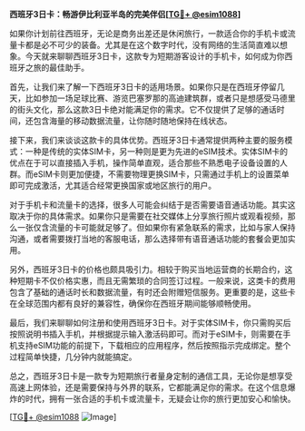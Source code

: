 **西班牙3日卡：畅游伊比利亚半岛的完美伴侣[[TG💪+ @esim1088](https://t.me/s/esim1088)]**

如果你计划前往西班牙，无论是商务出差还是休闲旅行，一款适合你的手机卡或流量卡都是必不可少的装备。尤其是在这个数字时代，没有网络的生活简直难以想象。今天就来聊聊西班牙3日卡，这款专为短期游客设计的手机卡，如何成为你西班牙之旅的最佳助手。

首先，让我们来了解一下西班牙3日卡的适用场景。如果你只是在西班牙停留几天，比如参加一场足球比赛、游览巴塞罗那的高迪建筑群，或者只是想感受马德里的街头文化，那么这款3日卡绝对能满足你的需求。它不仅提供了足够的通话时间，还包含海量的移动数据流量，让你随时随地保持在线状态。

接下来，我们来谈谈这款卡的具体优势。西班牙3日卡通常提供两种主要的服务模式：一种是传统的实体SIM卡，另一种则是更为先进的eSIM技术。实体SIM卡的优点在于可以直接插入手机，操作简单直观，适合那些不熟悉电子设备设置的人群。而eSIM卡则更加便捷，不需要物理更换SIM卡，只需通过手机上的设置菜单即可完成激活，尤其适合经常更换国家或地区旅行的用户。

对于手机卡和流量卡的选择，很多人可能会纠结于是否需要语音通话功能。其实这取决于你的具体需求。如果你只是需要在社交媒体上分享旅行照片或观看视频，那么一张仅含流量的卡可能就足够了。但如果你有紧急联系的需求，比如与家人保持沟通，或者需要拨打当地的客服电话，那么选择带有语音通话功能的套餐会更加实用。

另外，西班牙3日卡的价格也颇具吸引力。相较于购买当地运营商的长期合约，这种短期卡不仅价格实惠，而且无需繁琐的合同签订过程。一般来说，这类卡的费用包含了基础的通话时长和数据流量，有时还会附赠短信服务。更重要的是，这些卡在全球范围内都有良好的兼容性，确保你在西班牙期间能够顺畅使用。

最后，我们来聊聊如何注册和使用西班牙3日卡。对于实体SIM卡，你只需购买后按照说明书插入手机，并根据提示输入激活码即可。而对于eSIM卡，则需要在手机支持eSIM功能的前提下，下载相应的应用程序，然后按照指示完成绑定。整个过程简单快捷，几分钟内就能搞定。

总之，西班牙3日卡是一款专为短期旅行者量身定制的通信工具，无论你是想享受高速上网体验，还是需要保持与外界的联系，它都能满足你的需求。在这个信息爆炸的时代，拥有一张合适的手机卡或流量卡，无疑会让你的旅行更加安心和愉快。

[[TG💪+ @esim1088](https://t.me/s/esim1088) ![Image](https://i.postimg.cc/4NQfJmqS/Snipaste-2025-05-13-00-14-12.png)]